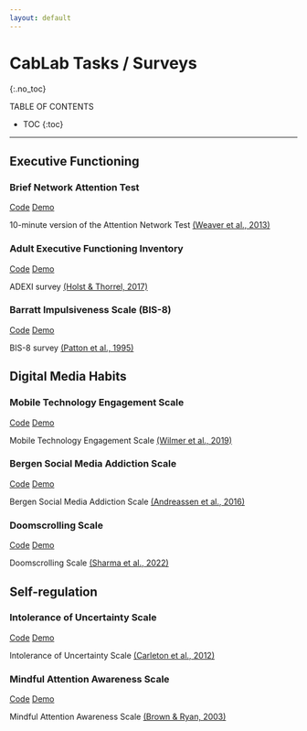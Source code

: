 ```yaml
---
layout: default
---
```


# CabLab Tasks / Surveys
{:.no_toc}

TABLE OF CONTENTS

* TOC
{:toc}

<hr>

## Executive Functioning

### Brief Network Attention Test

<div class="button-container">
  <a href="https://github.com/TUcablab/cablab/tree/main/tasks/brief_attention_network_test" class="demo-button code-button">Code</a>
  <a href="./tasks/brief_attention_network_test/experiment.html" class="demo-button demo-button-style">Demo</a>
</div>

10-minute version of the Attention Network Test <a href="https://pubmed.ncbi.nlm.nih.gov/24205860/">(Weaver et al., 2013)</a>


### Adult Executive Functioning Inventory

<div class="button-container">
  <a href="https://github.com/TUcablab/cablab/tree/main/tasks/ADEXI" class="demo-button code-button">Code</a>
  <a href="./surveys/ADEXI/experiment.html" class="demo-button demo-button-style">Demo</a>
</div>

ADEXI survey <a href="https://onlinelibrary.wiley.com/doi/full/10.1002/mpr.1567">(Holst & Thorrel, 2017)</a>


### Barratt Impulsiveness Scale (BIS-8)

<div class="button-container">
  <a href="https://github.com/TUcablab/cablab/tree/main/tasks/BIS_8" class="demo-button code-button">Code</a>
  <a href="./surveys/BIS_8/experiment.html" class="demo-button demo-button-style">Demo</a>
</div>

BIS-8 survey <a href="https://onlinelibrary.wiley.com/doi/abs/10.1002/1097-4679(199511)51:6%3C768::AID-JCLP2270510607%3E3.0.CO;2-1">(Patton et al., 1995)</a>


## Digital Media Habits

### Mobile Technology Engagement Scale

<div class="button-container">
  <a href="https://github.com/TUcablab/cablab/tree/main/surveys/MTES" class="demo-button code-button">Code</a>
  <a href="./surveys/MTES/experiment.html" class="demo-button demo-button-style">Demo</a>
</div>

Mobile Technology Engagement Scale <a href="https://academic.oup.com/scan/article/14/4/367/5479340">(Wilmer et al., 2019)</a>

### Bergen Social Media Addiction Scale

<div class="button-container">
  <a href="https://github.com/TUcablab/cablab/tree/main/surveys/BSMAS" class="demo-button code-button">Code</a>
  <a href="./surveys/BSMAS/experiment.html" class="demo-button demo-button-style">Demo</a>
</div>

Bergen Social Media Addiction Scale <a href="https://psycnet.apa.org/record/2016-13379-006">(Andreassen et al., 2016)</a>

### Doomscrolling Scale

<div class="button-container">
  <a href="https://github.com/TUcablab/cablab/tree/main/surveys/Doomscrolling" class="demo-button code-button">Code</a>
  <a href="./surveys/Doomscrolling/experiment.html" class="demo-button demo-button-style">Demo</a>
</div>

Doomscrolling Scale <a href="https://psycnet.apa.org/record/2022-17934-001">(Sharma et al., 2022)</a>


## Self-regulation

### Intolerance of Uncertainty Scale

<div class="button-container">
  <a href="https://github.com/TUcablab/cablab/tree/main/surveys/IUS" class="demo-button code-button">Code</a>
  <a href="./surveys/IUS/experiment.html" class="demo-button demo-button-style">Demo</a>
</div>

Intolerance of Uncertainty Scale <a href="https://www.sciencedirect.com/science/article/pii/S0887618512000230">(Carleton et al., 2012)</a>

### Mindful Attention Awareness Scale

<div class="button-container">
  <a href="https://github.com/TUcablab/cablab/tree/main/surveys/MAAS" class="demo-button code-button">Code</a>
  <a href="./surveys/MAAS/experiment.html" class="demo-button demo-button-style">Demo</a>
</div>

Mindful Attention Awareness Scale <a href="https://psycnet.apa.org/doiLanding?doi=10.1037%2Ft04259-000">(Brown & Ryan, 2003)</a>